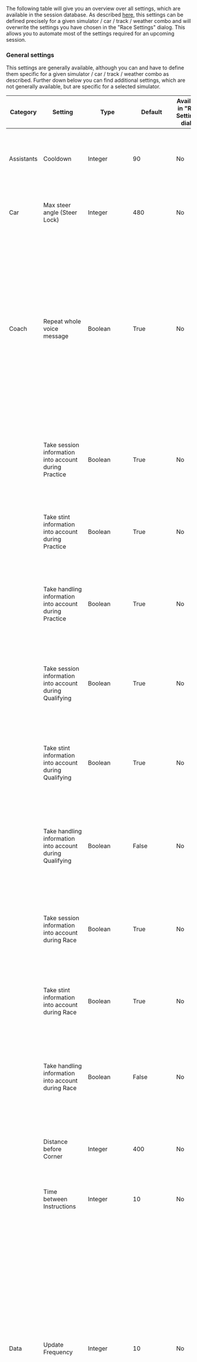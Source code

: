 The following table will give you an overview over all settings, which are available in the session database. As described [here](https://github.com/SeriousOldMan/Simulator-Controller/wiki/Session-Database#race-settings), this settings can be defined precisely for a given simulator / car / track / weather combo and will overwrite the settings you have chosen in the "Race Settings" dialog. This allows you to automate most of the settings required for an upcoming session.

### General settings

This settings are generally available, although you can and have to define them specific for a given simulator / car / track / weather combo as described. Further down below you can find additional settings, which are not generally available, but are specific for a selected simulator. 

| Category   | Setting                                  | Type    | Default                         | Available in "Race Settings" dialog| Description  |
|------------|------------------------------------------|---------|---------------------------------|------------------------------------|--------------|
| Assistants | Cooldown                                 | Integer | 90                              | No  | Number of seconds that the Assistants will wait after a finished session before they will become active again. |
| Car        | Max steer angle (Steer Lock)             | Integer | 480                             | No  | The maximum number of degrees the steering wheel can be moved in one direction. |
| Coach      | Repeat whole voice message               | Boolean | True                            | No  | When an Assistant voice output is interrupted, it will try to repeat its message. When this setting is enabled, which is the default, the whole message will be repeated. Due to the sometimes long answers of the Driving Coach, you may prefer to set it to *False*, since then only the interrupted sentence will be repeated and then the voice output continues after that sentence.  |
|            | Take session information into account during Practice   | Boolean | True             | No  | If enabled (*True*), the Coach will include the "Session" instruction when transfering your question to the GPT service during a Practice session. |
|            | Take stint information into account during Practice     | Boolean | True             | No  | If enabled (*True*), the Coach will include the "Stint" instruction when transfering your question to the GPT service during a Practice session. |
|            | Take handling information into account during Practice   | Boolean | True            | No  | If enabled (*True*), the Coach will include the "Handling" instruction when transfering your question to the GPT service during a Practice session. |
|            | Take session information into account during Qualifying   | Boolean | True             | No  | If enabled (*True*), the Coach will include the "Session" instruction when transfering your question to the GPT service during a Qualifying session. |
|            | Take stint information into account during Qualifying     | Boolean | True             | No  | If enabled (*True*), the Coach will include the "Stint" instruction when transfering your question to the GPT service during a Qualifying session. |
|            | Take handling information into account during Qualifying   | Boolean | False            | No  | If enabled (*True*), the Coach will include the "Handling" instruction when transfering your question to the GPT service during a Qualifying session. Default is *False*. |
|            | Take session information into account during Race   | Boolean | True             | No  | If enabled (*True*), the Coach will include the "Session" instruction when transfering your question to the GPT service during a Race session. |
|            | Take stint information into account during Race     | Boolean | True             | No  | If enabled (*True*), the Coach will include the "Stint" instruction when transfering your question to the GPT service during a Race session. |
|            | Take handling information into account during Race   | Boolean | False            | No  | If enabled (*True*), the Coach will include the "Handling" instruction when transfering your question to the GPT service during a Race session. Default is *False*. |
|            | Distance before Corner                   | Integer | 400            | No  | The distance to an upcoming corner in meters, where the Coach will give some instructions or hints to the driver. |
|            | Time between Instructions                | Integer | 10            | No  | The time the Coach waits between to instructions for the next corner. |
| Data       | Update Frequency                         | Integer | 10                              | No  | Specifies the number of seconds to wait between each update of the data acquired from the currently running simulator. This data is used mainly by the Race Assistants, but will also be used to detect session state changes in general by other modules. Lower values will increase responsiveness of the Assistants, but may impose increasing system load. With an up-to-date computer system values as low as 2 seconds may be possible wthout negative effects. Be aware, that going lower than 2 seconds will stall the Race Assistants. |
|            | Collect Telemetry during Practice        | Boolean | True                            | No  | If enabled (*True*), general telemetry data is collected by the Strategist during practice sessions. |
|            | Collect Telemetry during Qualifying      | Boolean | False                           | No  | If enabled (*True*), general telemetry data is collected by the Strategist during qualifying sessions. |
|            | Collect Telemetry during Race            | Boolean | True                            | No  | If enabled (*True*), general telemetry data is collected by the Strategist during race sessions. |
|            | Collect Tyre Pressures during Practice   | Boolean | True                            | No  | If enabled (*True*), pressures (hot and cold) are collected by the Engineer during practice sessions. |
|            | Collect Tyre Pressures during Qualifying | Boolean | False                           | No  | If enabled (*True*), pressures (hot and cold) are collected by the Engineer during qualifying sessions. |
|            | Collect Tyre Pressures during Race       | Boolean | True                            | No  | If enabled (*True*), pressures (hot and cold) are collected by the Engineer during race sessions. |
| Engineer   | Late Join                                | Boolean | False                           | No  | If enabled (*True*), the Engineer will also become active, when you join mid-session. Attention: This can lead to funny results in almost all calculations. |
|            | Repeat whole voice message               | Boolean | True                            | No  | When an Assistant voice output is interrupted, it will try to repeat its message. When this setting is enabled, which is the default, the whole message with all sentences which belong together, will be repeated.  |
|            | Refuel Service                           | Boolean | True                            | No  | If enabled (*True*), the Engineer will consider refueling during pitstop servicing. You won't want to change this. |
|            | Tyre Service                             | Boolean | True (1)                        | No  | If enabled (*True*), the Engineer will consider tyre changing during pitstop servicing. You may want to disable this for simulators without correct pressure information available in the API, like *iRacing*. In this case you will have to manage the tyres on your own. |
|            | Repair Service                           | Boolean | True                            | No  | If enabled (*True*), the Engineer will consider repairing during pitstop servicing. You can disable this and manage the repair settings on your own, but why you want to do this? |
|            | Confirm Pitstop Preparation              | Always, Listening, Never | Always         | No  | If *Always*, the Engineer will always ask for confirmation when it is time to prepare a pitstop, if *Listening*, only when a voice command listener is configured and if it is *Never*, the Engineer will never ask, but will always prepare the pitstop automatically. |
|            | Confirm Pitstop for Refuel               | Always, Listening, Never | Always         | No  | If *Always*, the Engineer will always ask for confirmation to plan a pitstop when fuel is low, if *Listening*, only when a voice command listener is configured and if it is *Never*, the Engineer will never ask, but will always plan the pitstop immediately. |
|            | Confirm Pitstop for Repair               | Always, Listening, Never | Always         | No  | If *Always*, the Engineer will always ask for confirmation to plan a pitstop need for damage repair, if *Listening*, only when a voice command listener is configured and if it is *Never*, the Engineer will never ask, but will always plan the pitstop immediately. |
|            | Confirm Pitstop for Weather              | Always, Listening, Never | Always         | No  | If *Always*, the Engineer will always ask for confirmation to plan a pitstop due to changing weather conditions, if *Listening*, only when a voice command listener is configured and if it is *Never*, the Engineer will never ask, but will always plan the pitstop immediately. |
|            | Pitstop Service during Practice          | Boolean | False                           | No  | If enabled (*True*), pitstop service handling will be available during practice. Normally disabled, but practical, if you want to test this stuff. |
|            | Pitstop Service during Qualifying        | Boolean | False                           | No  | If enabled (*True*), pitstop service handling will be available during practice. You typically won't want to enable this. |
|            | Pitstop Service during Race              | Boolean | True                            | No  | If enabled (*True*), pitstop service handling will be available during race sessions. You won't want to disable this, right? |
|            | Low Fuel Warning                         | Integer | 3                               | Yes | Specifies the number of laps, the Engineer will issue a fuel warning, before you will run out of fuel. |
|            | Fuel warning during Practice             | Boolean | True                            | No  | If enabled (*True*), the Engineer will issue fuel warnings during practice sessions. |
|            | Damage warning during Practice           | Boolean | False                           | No  | If enabled (*True*), the Engineer will issue damage warnings during practice sessions. |
|            | Pressure warning during Practice         | Boolean | False                           | No  | If enabled (*True*), the Engineer will issue pressure loss warnings during practice sessions. |
|            | Fuel warning during Qualifying           | Boolean | False                           | No  | If enabled (*True*), the Engineer will issue fuel warnings during qualifying sessions. |
|            | Damage warning during Qualifying         | Boolean | False                           | No  | If enabled (*True*), the Engineer will issue damage warnings during qualifying sessions. |
|            | Pressure warning during Qualifying       | Boolean | True                            | No  | If enabled (*True*), the Engineer will issue pressure loss warnings during qualifying sessions. |
|            | Fuel warning during Race                 | Boolean | True                            | No  | If enabled (*True*), the Engineer will issue fuel warnings during race sessions. |
|            | Damage warning during Race               | Boolean | True                            | No  | If enabled (*True*), the Engineer will issue damage warnings during race sessions. |
|            | Pressure warning during Race             | Boolean | True                            | No  | If enabled (*True*), the Engineer will issue pressure loss warnings during race sessions. |
| Pitstop    | Repair Bodywork                          | Never, Always, Threshold, Impact | Impact | Yes | Defines, when the Engineer will recommend a pitstop for bodywork repairs. See the above [explanations](https://github.com/SeriousOldMan/Simulator-Controller/wiki/Virtual-Race-Engineer#tab-pitstop) for more information. |
|            | Threshold for Repair Bodywork            | Float | 1.0                               | Yes | Detail value, when *Repair Bodywork* is *Threshold* or *Impact*. |
|            | Repair Suspension                        | Never, Always, Threshold, Impact | Always | Yes | Defines, when the Engineer will recommend a pitstop for suspension repairs. See the above [explanations](https://github.com/SeriousOldMan/Simulator-Controller/wiki/Virtual-Race-Engineer#tab-pitstop) for more information. |
|            | Threshold for Repair Suspension          | Float | 0.0                               | Yes | Detail value, when *Repair Suspension* is *Threshold* or *Impact*. |
|            | Repair Engine                            | Never, Always, Threshold, Impact | Impact | Yes | Defines, when the Engineer will recommend a pitstop for engine repairs. See the above [explanations](https://github.com/SeriousOldMan/Simulator-Controller/wiki/Virtual-Race-Engineer#tab-pitstop) for more information. |
|            | Threshold for Repair Engine              | Float | 1.0                               | Yes | Detail value, when *Repair Engine* is *Threshold* or *Impact*. |
|            | Change Compound                          | Never, Temperature, Weather | Never       | Yes | Defines, when the Engineer will recommend to mount a different tyre compund at the next pitstop. See the above [explanations](https://github.com/SeriousOldMan/Simulator-Controller/wiki/Virtual-Race-Engineer#tab-pitstop) for more information. If *Weather* is chosen here, the rules for [weather specific tyre compounds](https://github.com/SeriousOldMan/Simulator-Controller/wiki/Tyre-Compounds#weather-and-tyre-compounds) apply. |
|            | Threshold for Change Compound            | Float | 0.0                               | Yes | Detail value, when *Change Compound* is *Temperature*. |
|            | Tyre Compound Choices                    | Text  |                                   | No  | Using this setting the available tyre compounds for a given car can be defined. See the [explanation of compound rules](https://github.com/SeriousOldMan/Simulator-Controller/wiki/Tyre-Compounds#creating-own-compound-rules) for more information. |
|            | Fresh Tyre Set                           | Integer | 2                               | Yes | Specifies the first fresh tyre set to use during a pitstop. Typically not entered into the "Session Database", but into "Race Settings" just before the start of a session. |
|            | Threshold for Target Pressure Deviation  | Float | 0.2                               | Yes | This value specifies the deviation from the ideal hot pressure, which must be detected, before the Engineer considers altering the cold setup pressure for this tyre. |
|            | Dry Ideal Tyre Temperature               | Integer | 85                              | No | The ideal hot temperature for dry compound. |
|            | Wet Ideal Tyre Temperature               | Integer | 50                              | No | The ideal hot temperature for wet compound. |
|            | Dry Target Pressure Front Left           | Float | 26.5                              | Yes | The ideal hot pressure for the front left tyre with dry compound. |
|            | Dry Target Pressure Front Right          | Float | 26.5                              | Yes | The ideal hot pressure for the front right tyre with dry compound. |
|            | Dry Target Pressure Rear Left            | Float | 26.5                              | Yes | The ideal hot pressure for the rear left tyre with dry compound. |
|            | Dry Target Pressure Rear Right           | Float | 26.5                              | Yes | The ideal hot pressure for the rear right tyre with dry compound. |
|            | Wet Target Pressure Front Left           | Float | 30.0                              | Yes | The ideal hot pressure for the front left tyre with intermediate or wet compound. |
|            | Wet Target Pressure Front Right          | Float | 30.0                              | Yes | The ideal hot pressure for the front right tyre with intermediate or wet compound. |
|            | Wet Target Pressure Rear Left            | Float | 30.0                              | Yes | The ideal hot pressure for the rear left tyre with intermediate or wet compound. |
|            | Wet Target Pressure Rear Right           | Float | 30.0                              | Yes | The ideal hot pressure for the rear right tyre with intermediate or wet compound. |
|            | Tyre Pressure Database Correction        | Boolean | False                           | Yes | If enabled (*True*) and if cold tyre pressures are available in the pressure database for the current environmental conditions, these values will also be used to calculate the setup pressures at the next pitstop. See the above [explanations](https://github.com/SeriousOldMan/Simulator-Controller/wiki/Virtual-Race-Engineer#tab-pitstop) for more information. |
|            | Tyre Pressure Temperature Correction     | Boolean | True                            | Yes | If enabled (*True*), the trend of the air temperature will be considered to apply a small correction to the setup pressures at the next pitstop. See the above [explanations](https://github.com/SeriousOldMan/Simulator-Controller/wiki/Virtual-Race-Engineer#tab-pitstop) for more information. |
|            | Tyre Pressure Loss Correction            | Boolean | False                           | Yes | If enabled (*True*), a detected pressure loss of a tyre will be considered and a correction to the setup pressure at the next pitstop will be automatically applied. See the above [explanations](https://github.com/SeriousOldMan/Simulator-Controller/wiki/Virtual-Race-Engineer#tab-pitstop) for more information. |
|            | Temperature Air Correction Value         | Boolean | -0.1                            | No  | When target pressures are calculated, but no exact match is available, this correction value is added for each degree celsius of deviation in the ambient temperature. |
|            | Temperature Track Correction Value       | Boolean | -0.02                           | No  | When target pressures are calculated, but no exact match is available, this correction value is added for each degree celsius of deviation in the track temperature. |
|            | Service Order                            | Simultaneous, Sequential | Simultaneous   | Yes | Defines, whether refueling and tyre service will happen simulteneously, thereby saving some time in the pit. |
|            | Refuel Service Rule                      | Fixed, Dynamic | Dynamic                  | Yes | Defines, whether refueling will take a fixed amount of time or whether refueling will take a fixed amount of time. |
|            | Refuel Service Duration                  | Float | 1.8                               | Yes | The time used for the *Refuel Service Rule* in seconds. If refueling time will be calculated dynamically, this number must be the seconds used for each 10 litres of fuel. |
|            | Tyre Service Duration                    | Integer | 30                              | Yes | Amount of time (in seconds) needed for swapping all four tyres. |
| Session    | Average Fuel Consumption                 | Float | 3.0                               | Yes | Average fuel consumption of the given car / track / weather combo. Only used in the first few laps in statistical calculations. This value will be updated automatically (depending on your [configuration](https://github.com/SeriousOldMan/Simulator-Controller/wiki/Installation-&-Configuration#tab-race-engineer)), once you have been on the track. |
|            | Safety Fuel                              | Float | 4                                 | Yes | The amount of fuel the Engineer will take in reserve in his calulations. |
|            | Fuel Capacity                            | Float | 120                               | No  | The size of the fuel tank for the given car / track / weather combo. This value will be updated automatically (depending on your [configuration](https://github.com/SeriousOldMan/Simulator-Controller/wiki/Installation-&-Configuration#tab-race-engineer)), once you have been on the track. |
|            | Average Lap Time                         | Integer | 120                             | Yes | Average lap time of the given car / track / weather combo. Only used in the first few laps in statistical calculations. This value will be updated automatically (depending on your [configuration](https://github.com/SeriousOldMan/Simulator-Controller/wiki/Installation-&-Configuration#tab-race-engineer)), once you have been on the track. |
|            | Formation Lap                            | Boolean | True                            | Yes | If enabled (*True*), the session rules require a formation lap, which is considered in fuel calculations. Typically not entered into the "Session Database", but into "Race Settings" just before the start of a session. |
|            | Post Race Lap                            | Boolean | True                            | Yes | If enabled (*True*), the session rules require a cool down lap after the end of the session, which is considered in fuel calculations. Typically not entered into the "Session Database", but into "Race Settings" just before the start of a session. |
| Setup      | Tyre Compound                            | Dry, Intermediate, Wet | Dry              | Yes | The tyre compound mounted at the start of the session. Typically not entered into the "Session Database", but into "Race Settings" just before the start of a session. For some simulators, this information can be determined automatically via API (depending on your [configuration](https://github.com/SeriousOldMan/Simulator-Controller/wiki/Installation-&-Configuration#tab-race-engineer)). |
|            | Tyre Compound Color                      | [See this list](https://github.com/SeriousOldMan/Simulator-Controller/wiki/Tyre-Compounds#compound-rules) | Black                | Yes | The tyre compound mixture used at the start of the session. Typically not entered into the "Session Database", but into "Race Settings" just before the start of a session. For some simulators, this information can be determined automatically via API (depending on your [configuration](https://github.com/SeriousOldMan/Simulator-Controller/wiki/Installation-&-Configuration#tab-race-engineer)). |
|            | Tyre Set                                 | Integer | 1                               | Yes | Specifies the tyre set of the tyres initially mounted for the car. Typically not entered into the "Session Database", but into "Race Settings" just before the start of a session. For some simulators, this information can be determined automatically via API (depending on your [configuration](https://github.com/SeriousOldMan/Simulator-Controller/wiki/Installation-&-Configuration#tab-race-engineer)). |
|            | Dry Pressure Front Left                  | Float | 26.1                              | Yes | The setup (cold) pressure of the front left tyre at the start of the session for dry tyre compounds. Typically not entered into the "Session Database", but into "Race Settings" just before the start of a session. For some simulators, this information can be determined automatically via API (depending on your [configuration](https://github.com/SeriousOldMan/Simulator-Controller/wiki/Installation-&-Configuration#tab-race-engineer)). |
|            | Dry Pressure Front Right                 | Float | 26.1                              | Yes | The setup (cold) pressure of the front right tyre at the start of the session for dry tyre compounds. Typically not entered into the "Session Database", but into "Race Settings" just before the start of a session. For some simulators, this information can be determined automatically via API (depending on your [configuration](https://github.com/SeriousOldMan/Simulator-Controller/wiki/Installation-&-Configuration#tab-race-engineer)). |
|            | Dry Pressure Rear Left                   | Float | 26.1                              | Yes | The setup (cold) pressure of the rear left tyre at the start of the session for dry tyre compounds. Typically not entered into the "Session Database", but into "Race Settings" just before the start of a session. For some simulators, this information can be determined automatically via API (depending on your [configuration](https://github.com/SeriousOldMan/Simulator-Controller/wiki/Installation-&-Configuration#tab-race-engineer)). |
|            | Dry Pressure Rear Right                  | Float | 26.1                              | Yes | The setup (cold) pressure of the rear right tyre at the start of the session for dry tyre compounds. Typically not entered into the "Session Database", but into "Race Settings" just before the start of a session. For some simulators, this information can be determined automatically via API (depending on your [configuration](https://github.com/SeriousOldMan/Simulator-Controller/wiki/Installation-&-Configuration#tab-race-engineer)). |
|            | Wet Pressure Front Left                  | Float | 28.5                              | Yes | The setup (cold) pressure of the front left tyre at the start of the session for intermediate or wet tyre compounds. Typically not entered into the "Session Database", but into "Race Settings" just before the start of a session. For some simulators, this information can be determined automatically via API (depending on your [configuration](https://github.com/SeriousOldMan/Simulator-Controller/wiki/Installation-&-Configuration#tab-race-engineer)). |
|            | Wet Pressure Front Right                 | Float | 28.5                              | Yes | The setup (cold) pressure of the front right tyre at the start of the session for intermediate or wet tyre compounds. Typically not entered into the "Session Database", but into "Race Settings" just before the start of a session. For some simulators, this information can be determined automatically via API (depending on your [configuration](https://github.com/SeriousOldMan/Simulator-Controller/wiki/Installation-&-Configuration#tab-race-engineer)). |
|            | Wet Pressure Rear Left                   | Float | 28.5                              | Yes | The setup (cold) pressure of the rear left tyre at the start of the session for intermediate or wet tyre compounds. Typically not entered into the "Session Database", but into "Race Settings" just before the start of a session. For some simulators, this information can be determined automatically via API (depending on your [configuration](https://github.com/SeriousOldMan/Simulator-Controller/wiki/Installation-&-Configuration#tab-race-engineer)). |
|            | Wet Pressure Rear Right                  | Float | 28.5                              | Yes | The setup (cold) pressure of the rear right tyre at the start of the session for intermediate or wet tyre compounds. Typically not entered into the "Session Database", but into "Race Settings" just before the start of a session. For some simulators, this information can be determined automatically via API (depending on your [configuration](https://github.com/SeriousOldMan/Simulator-Controller/wiki/Installation-&-Configuration#tab-race-engineer)). |
| Spotter    | Late Join                                | Boolean | True                            | No  | If enabled (*True*) (which is the default), the Spotter will also become active, when you join mid-session. |
|           | Repeat whole voice message               | Boolean | True                            | No  | When an Assistant voice output is interrupted, it will try to repeat its message. When this setting is enabled, which is the default, the whole message with all sentences which belong together, will be repeated.  |
|            | Car Categories                                | All, Classes, Cups | Classes         | No  | Specifies which cars and drivers will be considered to be in different categories or classes by the Spotter for the purpose of position and gap information. *Classes* stands for the different car classes like "GT3" or "GT4" and *Cups* stands for different race ratings like "Pro", "Pro-AM" and so on. The default let the Strategist differentiate between the different car classes. |
|            | Car Indicator                                | Number, Position, Both | Position         | No  | Using this setting you can define, how the Spotter will indicate other cars. *Number* will result in phrases like "Car number 7 had a problem", whereas *Position* will result in a phrase like "The car in P 3 had a problem". The position used in the indication will relate to the car class. Using "Both" here will result in the Spotter mentioning both informations. |
|            | Threshold for Lap Up car in range        | Float | 1.0                               | No  | Specifies the gap in seconds, before the Spotter will analyzes a situation with a car which is at least one lap ahead of you. |
|            | Threshold for Lap Down car in range      | Float | 2.0                               | No  | Specifies the gap in seconds, before the Spotter will analyzes a situation with a car which is at least one lap behind you. |
|            | Minimum gap for observation of car in front      | Integer | 2                       | No  | The minimum gap in seconds, for which the Spotter gives you gap and delta information about the car in front of you. |
|            | Maximum gap for observation of car in front      | Integer | 3600                    | No  | The maximum gap in seconds, for which the Spotter gives you gap and delta information about the car in front of you. |
|            | Minimum gap for observation of car behind        | Integer | 2                       | No  | The minimum gap in seconds, for which the Spotter gives you gap and delta information about the car behind you. |
|            | Maximum gap for observation of car behind        | Integer | 3600                    | No  | The maximum gap in seconds, for which the Spotter gives you gap and delta information about the car behind you. |
|            | Threshold for Attack car in front        | Float | 0.8                               | No  | Specifies the gap in seconds, before the Spotter will think that it is time to attack the car in front of you (if you are faster on average). |
|            | Threshold for Gained on car in front     | Float | 0.3                               | No  | Specifies the time in seconds, you must have gained to the car in front, until the Spotter will give you updated information about the gap and the laptime difference. |
|            | Threshold for Lost on car in front       | Float | 1.0                               | No  | Specifies the time in seconds, you must have lost to the car in front, until the Spotter will give you updated information about the gap and the laptime difference. |
|            | Threshold for Attack car behind          | Float | 0.8                               | No  | Specifies the gap in seconds, before the Spotter will think that the car behind you will attak you (if it is faster on average). |
|            | Threshold for Lost on car behind         | Float | 0.3                               | No  | Specifies the time in seconds, you must have lost to the car behind you, until the Spotter will give you updated information about the gap and the laptime difference. |
|            | Threshold for Gained on car behind       | Float | 1.5                               | No  | Specifies the time in seconds, you must have gained to the car behind you, until the Spotter will give you updated information about the gap and the laptime difference. |
|            | Threshold for Overtaking car ahead       | Float | 0.3                               | No  | Specifies the time gap in seconds, which is considered to be the range to start overtaking. In this case, no more information is given for the car ahead. |
|            | Maximum distance for accident ahead      | Integer | 800                             | No  | Accidents will be reported by the Spotter when they are detected in this range before the drivers car. The distance will be interpreted according to the currently chosen "Length" unit (meters or yards). |
|            | Maximum distance for accident behind     | Integer | 500                            | No  | Accidents will be reported by the Spotter when they are detected in this range behind the drivers car. The distance will be interpreted according to the currently chosen "Length" unit (meters or yards). |
|            | Maximum distance for slow car            | Integer | 500                             | No  | Slow cars will be reported by the Spotter when they are detected in this range behind the drivers car. The distance will be interpreted according to the currently chosen "Length" unit (meters or yards). |
| Strategist | Late Join                                | Boolean | False                           | No  | If enabled (*True*), the Strategist will also become active, when you join mid-session. Attention: This can lead to funny results in almost all calculations. |
|            | Repeat whole voice message               | Boolean | True                            | No  | When an Assistant voice output is interrupted, it will try to repeat its message. When this setting is enabled, which is the default, the whole message with all sentences which belong together, will be repeated.  |
|            | Car Categories                           | All, Classes, Cups | Classes         | No  | Specifies which cars and drivers will be considered to be in different categories or classes by the Strategiest for the purpose of position and gap information. *Classes* stands for the different car classes like "GT3" or "GT4" and *Cups* stands for different race ratings like "Pro", "Pro-AM" and so on. The default let the Strategist differentiate between the different car classes. |
|            | Car Indicator                                | Number, Position, Both | Position         | No  | Using this setting you can define, how the Strategist will indicate other cars. *Number* will result in phrases like "Your gap to car number 7 is 5 seconds.", whereas *Position* will result in a phrase like "The gap to the car in P3 is 5 seconds.". The position used in the indication will relate to the car class. Using "Both" here will result in the Spotter mentioning both informations. |
|            | Confirm Pitstop Planning                 | Always, Listening, Never | Always         | No  | If *Always*, the Strategist will always ask for confirmation when it is time to plan an upcoming pitstop, if *Listening*, only when a voice command listener is configured and if it is *Never*, the Strategist will never ask, but will always ask the Engineer to plan the pitstop automatically. |
|            | Confirm Strategy Update                  | Always, Listening, Never | Always         | No  | If *Always*, the Strategist will always ask for confirmation when the strategy needs to be updated, if *Listening*, only when a voice command listener is configured and if it is *Never*, the Strategist will never ask, but will always update the stratey immediately. |
|            | Confirm Strategy Cancel                  | Always, Listening, Never | Always         | No  | If *Always*, the Strategist will always ask for confirmation when he thinks that a strategy is no longer valid and should be dropped, if *Listening*, only when a voice command listener is configured and if it is *Never*, the Strategist will never ask, but will always drop the stratey immediately. |
|            | Confirm Strategy Explanation             | Always, Listening, Never | Always         | No  | If *Always*, the Strategist will ask whether he should explain the changes, before a strategy gets updated, if *Listening*, only when a voice command listener is configured and if it is *Never*, the Strategist will always explain the stratey changes. |
|            | Confirm Strategy Update for Weather      | Always, Listening, Never | Always         | No  | If *Always*, the Strategist will always ask for confirmation to update the strategy or prepare for an unplanned pitstop due to changing weather conditions, if *Listening*, only when a voice command listener is configured and if it is *Never*, the Strategist will never ask, but will always initiate the necessary actions immediately. |
|            | Strategy summary at race start           | Boolean | True                            | No  | If enabled (*True*), the Strategist will give a summary of the active strategy in one of the first laps of the race. |
|            | Strategy summary after each update       | Boolean | True                            | No  | If enabled (*True*), the Strategist will give a summary of the new strategy after each update. Please note, that strategy updates must be enabled in the settings. Also note, that setting this to *False* may be confusing, if you require a confirmation of a strategy update on the other hand, since it would not be obvious what will be confirmed. |
|            | Strategy summary before pitstop          | Boolean | False                           | No  | If enabled (*True*), the Strategist will give a summary of the active strategy just before an upcoming pitstop. This can be enabled as an alternative to the other settings above. |
| Strategy   | Position Extrapolation                   | Integer | 3                               | Yes | The Strategist permanently simulates the events of the upcoming laps depending on the development of the recent laps to predict future race standings. This information is used for example for pitstop recommendations and strategy updates. This value specifies, how many laps into the future will be calculated on each crossing of the start / finish line. Attention: High values might result in high CPU consumption. |
|            | Overtake Delta                           | Integer | 1                               | Yes | During simulation of the future race development, the Strategist will also take overtaking into account. This value defines the time loss for both cars in seconds according to this formula: Abs( X / laptime difference), where *X* is the value entered here. |
|            | Pitlane Delta                            | Integer | 60                              | Yes | The time difference in seconds between drive by and drive through of the pitlane. |
|            | Pitstop Variation Window (+/- Lap)       | Integer | 3                               | Yes | Specifies, how many laps before an after the projected pitstop (depending on available fuel), the Strategist will simulate to create his recommendation for an upcoming pitstop. Also used in the dynamic traffic simulation to specify the number of laps the simulation is allowed to deviate from the pitstop lap derived by linear calculation. As said, remaining fuel is taken into account, so if you want to be able to delay your pitstop long enough, be sure, to increase the amount of safety fuel as well. |
|            | Traffic Track Length                       | Integer | 5                               | Yes | Specifies the length of the track (in percentage of the overall length) which will be considered in traffic density calculations by the Strategist. Used both in pitstop recommendations derived by linear calculations as well as in the dynamic traffic simulation using the Monte Carlo method. |
|            | Dynamic Traffic Simulation (Monte Carlo)   | Boolean | false                             | No | If this setting is enabled, the Strategist will use a Monte Carlo simulation model to create a probability distribution for the further race development, thereby finding the best possible lap for the next pitstop (see this [Wikipedia](https://en.wikipedia.org/wiki/Monte_Carlo_method) entry for an introduction to Monte Carlo methods). Once enabled, you can use the following settings to fine tune the probability distrubution and the depth of search. WARNING: This will consume lots of CPU cycles and can take quite some time. It is strongly advised, to let this setting disabled, unless you own a really powerful PC. In team races, it is possible to run the Monte Carlo simulation in the "Team Center", thereby offloading the computational load from the drivers PC. |
|            | Traffic Randomness                       | Integer | 5                               | No | [Dynamic Traffic Simulation] Specifies the general random factor for each data point in percentage. 5% means, that the given data point will defer from the value provided by a linear calculation in 5% of all cases. |
|            | Traffic Scenarios                       | Integer | 20                               | No | [Dynamic Traffic Simulation] Specifies the number of scenarios to generate before choosing the best scenario. Be aware, that each scenario in itself might contain many scenerios for tyre wear, compound mixture choices and so on, if you have used the *Optimizer* while generating the initial strategy. So be careful using high numbers here in combination with complex strategies, or you might end up waiting for a long time... |
|            | Simulate lap time variations (Consistency)       | Boolean | true                            | No | [Dynamic Traffic Simulation] If enabled, variations in lap time of you and your opponents will be taken into account according to the consistency values of past laps. |
|            | Simulate driver errors (Control)                 | Boolean | true                            | No | [Dynamic Traffic Simulation] If enabled, random off-track events and even incidents will be simulated based on the car control and previous incidents of a given driver. This will have a much larger effect than variations by generated of the drivers consistency. |
|            | Simulate opponent pitstops                       | Boolean | true                            | No | [Dynamic Traffic Simulation] Will enable the simulation of pitstops of your opponents. Recent pitstops will taken into account, if available. Otherwie a random factor is used here as well. |
|            | Autonomous Mode           | Yes, No, Custom | Custom                               | Yes | This is a very special setting. It lets you give the different Assistants a lot of autonomy and capabilities to guide you through a race without further interaction needed from your side. The setting combines a lot of settings also available seperately, namely: "Engineer: Confirm Pitstop Preparation", "Strategist: Confirm Pitstop Planning", "Strategist: Confirm Strategy Update" and "Strategist: Confirm Strategy Explanation". When the value of "Autonomous Mode" is *Yes*, all these other settings are implicitly assumed to be *true*, if the value is *No*, all these other settings are assumed to be *false*, and if the value is *Custom*, those settings are used as they are specified. Therefore, if you set "Autonomous Mode" to *Yes*, the Strategist and the Engineer will work together during strategy planning and execution without asking the driver for confirmation. |
|            | Automatic recalculation (Laps)           | Integer | 0                               | Yes | If there is an active strategy for the current session, the Strategist can try to optimize this strategy on behalf of the current race situation and will inform the driver if a better strategy can be derived, who then can decide to *activate* the new strategy. This setting specifies the number of laps between each recalculation, with **0** meaning no recalculation at all. Enabling this will put a high demand on the CPU, so test it before using it in an important race. |
|            | Automatic recalculation (Pitstop)        | Integer | 0                               | Yes | If there is an active strategy for the current session, the Strategist can try to adjust this strategy when an upplanned pitstop has been necessary. If the strategy could be adjusted to the new situation, the driver will be informed and can decide to *activate* the new strategy. This setting specifies the number of laps a pit stop may deviate from the originally planned pitstop lap, so that it is considered to be in line with the strategy. **0** als means here no recalculation at all. Enabling this will put a high demand on the CPU after a pitstop, so test it before using it in an important race. |
| Team Session | Cooldown                                | Integer | 600                             | No  | Number of seconds that will be waited after a finished session before a new connection to a Team Server session will be opened. |

##### Notes

(1) The default for *iRacing* is *False*, since the simulator does not provide correct tyre pressure information while driving. This will lead to setup pressure values, which are way off, when tyres are changed at the pitstop. Therefore it might be better to manage tyre change manually. Up 2 u...

### Simulator specific settings

The following settings are only available, if you have selected the corresponding simulator.

1. *Assetto Corsa*

| Category   | Setting                                  | Type    | Default                         | Description  |
|------------|------------------------------------------|---------|---------------------------------|--------------|
| Pitstop    | Key Delay                                | Integer | 20                              | The time in ms to wait between each virtual key press, when controlling the pitstop dialog of *Assetto Corsa*. Increase this, if your computer can't keep up with the speed of the virtual input. |
|            | # Car Specific Settings                  | Integer | 0                               | Some cars of *Assetto Corsa* provide car specific settings, which can be changed during pitstop. You can specify them using this setting, so that the setting navigation for these cars is correct. Only necessary for cars not already known in the meta data set for *Assetto Corsa* in Simulator Controller. |
|            | Minimum Pressure Front Left              | Integer | 15                              | Minimum pressure for the front left tyre allowed for a given car in *Assetto Corsa*. Only necessary for cars not already known in the meta data set for *Assetto Corsa* in Simulator Controller. |
|            | Minimum Pressure Front Right             | Integer | 15                             | Minimum pressure for the front right tyre allowed for a given car in *Assetto Corsa*. Only necessary for cars not already known in the meta data set for *Assetto Corsa* in Simulator Controller. |
|            | Minimum Pressure Rear Left               | Integer | 15                              | Minimum pressure for the rear left tyre allowed for a given car in *Assetto Corsa*. Only necessary for cars not already known in the meta data set for *Assetto Corsa* in Simulator Controller. |
|            | Minimum Pressure Rear Right              | Integer | 15                             | Minimum pressure for the rear right tyre allowed for a given car in *Assetto Corsa*. Only necessary for cars not already known in the meta data set for *Assetto Corsa* in Simulator Controller. |
|            | Repair duration for bodywork damage      | Float   | 0.0                             | This value is multiplied with the internal damage percentage to compute the number of seconds need to repair the bodywork at a pitstop. |
|            | Repair duration for suspension damage    | Float   | 0.0                             | This value is multiplied with the internal damage percentage to compute the number of seconds need to repair the suspension at a pitstop. |
|            | Repair duration for engine damage        | Float   | 0.0                             | This value is multiplied with the internal damage percentage to compute the number of seconds need to repair the engine at a pitstop. |
| Track      | Type                                     | Circuit, Rally, Hill, Street | Circuit    | Defines the type of the specific track. ALl closed tracks are of type *Circuit*, all open tracks are of type *Rally*. |

2. *Assetto Corsa Competizione*

| Category   | Setting                                  | Type    | Default                         | Description  |
|------------|------------------------------------------|---------|---------------------------------|--------------|
| Pitstop    | Key Delay                                | Integer | 20                              | The time in ms to wait between each virtual key press, when controlling the pitstop dialog of *Assetto Corsa Competizione*. Increase this, if your computer can't keep up with the speed of the virtual input. |
|            | Image Search                             | Boolean | False                           | If enabled (*True*), the [image search method](https://github.com/SeriousOldMan/Simulator-Controller/wiki/Plugins-&-Modes#important-preparation-for-the-pitstop-mfd-handling) is used, when controlling the Pitstop MFD of *Assetto Corsa Competizione*. If you enable this, because the default option walk disturbs you while driving, you have to provide the search images as described in the [documentation] for the ["ACC" plugin](https://github.com/SeriousOldMan/Simulator-Controller/wiki/Plugins-&-Modes#plugin-acc). |
|            | Repair duration for bodywork damage      | Float   | 0.282351878                     | This value is multiplied with the internal damage percentage to compute the number of seconds need to repair the bodywork at a pitstop. |
|            | Repair duration for suspension damage    | Float   | 31.0                            | This value is multiplied with the internal damage percentage to compute the number of seconds need to repair the suspension at a pitstop. |
|            | Repair duration for engine damage        | Float   | 0.0                             | This value is multiplied with the internal damage percentage to compute the number of seconds need to repair the engine at a pitstop. |

3. *rFactor 2* and *Le Mans Ultimate*

| Category   | Setting                                  | Type    | Default                         | Description  |
|------------|------------------------------------------|---------|---------------------------------|--------------|
| Data       | Pitstop setup update interval            | Integer | 60                              | Specifies how often the current choices in the Pitstop menu are requested. Since the API call moves the cursor in the menu, it can be very annoying for the driver, when this is done to often. If 0, the data is never requested. Otherwise specify a number of seconds to wait between each request. Default is 60 seconds. |
| Pitstop    | Repair duration for bodywork damage      | Float   | 0.0                             | This value is multiplied with the internal damage percentage to compute the number of seconds need to repair the bodywork at a pitstop. |
|            | Repair duration for suspension damage    | Float   | 0.0                             | This value is multiplied with the internal damage percentage to compute the number of seconds need to repair the suspension at a pitstop. |
|            | Repair duration for engine damage        | Float   | 0.0                             | This value is multiplied with the internal damage percentage to compute the number of seconds need to repair the engine at a pitstop. |

4. *Automobilista 2* and *iRacing*

| Category   | Setting                                  | Type    | Default                         | Description  |
|------------|------------------------------------------|---------|---------------------------------|--------------|
| Pitstop    | Key Delay                                | Integer | 20                              | The time in ms to wait between each virtual key press, when controlling the pitstop settings of the simulator. Increase this, if your computer can't keep up with the speed of the virtual input. |
|            | Repair duration for bodywork damage      | Float   | 0.0                             | This value is multiplied with the internal damage percentage to compute the number of seconds need to repair the bodywork at a pitstop. |
|            | Repair duration for suspension damage    | Float   | 0.0                             | This value is multiplied with the internal damage percentage to compute the number of seconds need to repair the suspension at a pitstop. |
|            | Repair duration for engine damage        | Float   | 0.0                             | This value is multiplied with the internal damage percentage to compute the number of seconds need to repair the engine at a pitstop. |
| Track      | Type                                     | Circuit, Rally, Hill, Street | Circuit    | Defines the type of the specific track. ALl closed tracks are of type *Circuit*, all open tracks are of type *Rally*. |

5. *Project Cars 2* and *RaceRoom Racing Experience*

| Category   | Setting                                  | Type    | Default                         | Description  |
|------------|------------------------------------------|---------|---------------------------------|--------------|
| Pitstop    | Key Delay                                | Integer | 20                              | The time in ms to wait between each virtual key press, when controlling the pitstop settings of the simulator. Increase this, if your computer can't keep up with the speed of the virtual input. |
|            | Repair duration for bodywork damage      | Float   | 0.0                             | This value is multiplied with the internal damage percentage to compute the number of seconds need to repair the bodywork at a pitstop. |
|            | Repair duration for suspension damage    | Float   | 0.0                             | This value is multiplied with the internal damage percentage to compute the number of seconds need to repair the suspension at a pitstop. |
|            | Repair duration for engine damage        | Float   | 0.0                             | This value is multiplied with the internal damage percentage to compute the number of seconds need to repair the engine at a pitstop. |